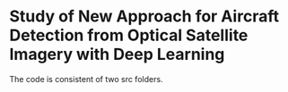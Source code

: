 # Study of New Approach for Aircraft Detection from Optical Satellite Imagery with Deep Learning

The code is consistent of two src folders. 
